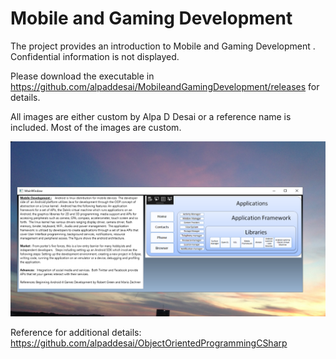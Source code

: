 # Mobile and Gaming Development

The project provides an introduction to Mobile and Gaming Development . Confidential information is not displayed.

Please download the executable in https://github.com/alpaddesai/MobileandGamingDevelopment/releases for details.

All images are either custom by Alpa D Desai or a reference name is included. Most of the images are custom. 

![image](MobileandGamingDevelopment.png)

Reference for additional details: https://github.com/alpaddesai/ObjectOrientedProgrammingCSharp
